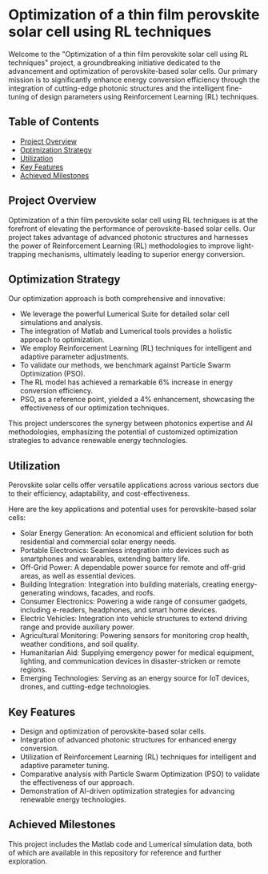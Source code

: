 # Optimization of a thin film perovskite solar cell using RL techniques

Welcome to the "Optimization of a thin film perovskite solar cell using RL techniques" project, a groundbreaking initiative dedicated to the advancement and optimization of perovskite-based solar cells. Our primary mission is to significantly enhance energy conversion efficiency through the integration of cutting-edge photonic structures and the intelligent fine-tuning of design parameters using Reinforcement Learning (RL) techniques.

## Table of Contents

- [Project Overview](#project-overview)
- [Optimization Strategy](#optimization-strategy)
- [Utilization](#utilization)
- [Key Features](#key-features)
- [Achieved Milestones](#achieved-milestones)

## Project Overview

Optimization of a thin film perovskite solar cell using RL techniques is at the forefront of elevating the performance of perovskite-based solar cells. Our project takes advantage of advanced photonic structures and harnesses the power of Reinforcement Learning (RL) methodologies to improve light-trapping mechanisms, ultimately leading to superior energy conversion.

## Optimization Strategy

Our optimization approach is both comprehensive and innovative:

- We leverage the powerful Lumerical Suite for detailed solar cell simulations and analysis.
- The integration of Matlab and Lumerical tools provides a holistic approach to optimization.
- We employ Reinforcement Learning (RL) techniques for intelligent and adaptive parameter adjustments.
- To validate our methods, we benchmark against Particle Swarm Optimization (PSO).
- The RL model has achieved a remarkable 6% increase in energy conversion efficiency.
- PSO, as a reference point, yielded a 4% enhancement, showcasing the effectiveness of our optimization techniques.

This project underscores the synergy between photonics expertise and AI methodologies, emphasizing the potential of customized optimization strategies to advance renewable energy technologies.

## Utilization

Perovskite solar cells offer versatile applications across various sectors due to their efficiency, adaptability, and cost-effectiveness.

Here are the key applications and potential uses for perovskite-based solar cells:

- Solar Energy Generation: An economical and efficient solution for both residential and commercial solar energy needs.
- Portable Electronics: Seamless integration into devices such as smartphones and wearables, extending battery life.
- Off-Grid Power: A dependable power source for remote and off-grid areas, as well as essential devices.
- Building Integration: Integration into building materials, creating energy-generating windows, facades, and roofs.
- Consumer Electronics: Powering a wide range of consumer gadgets, including e-readers, headphones, and smart home devices.
- Electric Vehicles: Integration into vehicle structures to extend driving range and provide auxiliary power.
- Agricultural Monitoring: Powering sensors for monitoring crop health, weather conditions, and soil quality.
- Humanitarian Aid: Supplying emergency power for medical equipment, lighting, and communication devices in disaster-stricken or remote regions.
- Emerging Technologies: Serving as an energy source for IoT devices, drones, and cutting-edge technologies.

## Key Features

- Design and optimization of perovskite-based solar cells.
- Integration of advanced photonic structures for enhanced energy conversion.
- Utilization of Reinforcement Learning (RL) techniques for intelligent and adaptive parameter tuning.
- Comparative analysis with Particle Swarm Optimization (PSO) to validate the effectiveness of our approach.
- Demonstration of AI-driven optimization strategies for advancing renewable energy technologies.

## Achieved Milestones

This project includes the Matlab code and Lumerical simulation data, both of which are available in this repository for reference and further exploration.
